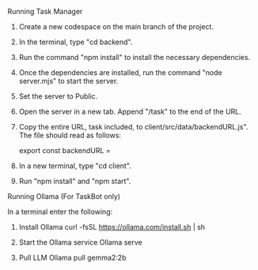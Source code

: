 Running Task Manager

1. Create a new codespace on the main branch of the project.
2. In the terminal, type "cd backend".
3. Run the command "npm install" to install the necessary dependencies.
4. Once the dependencies are installed, run the command "node server.mjs" to start the server.
5. Set the server to Public.
6. Open the server in a new tab. Append "/task" to the end of the URL.
7. Copy the entire URL, task included, to client/src/data/backendURL.js". The file should read as follows:

	export const backendURL = <server link>
8. In a new terminal, type "cd client".
9. Run "npm install" and "npm start".

Running Ollama (For TaskBot only)

In a terminal enter the following: 
1. Install Ollama 
curl -fsSL https://ollama.com/install.sh | sh
 
2. Start the Ollama service 
Ollama serve 
 
3. Pull LLM
Ollama pull gemma2:2b
